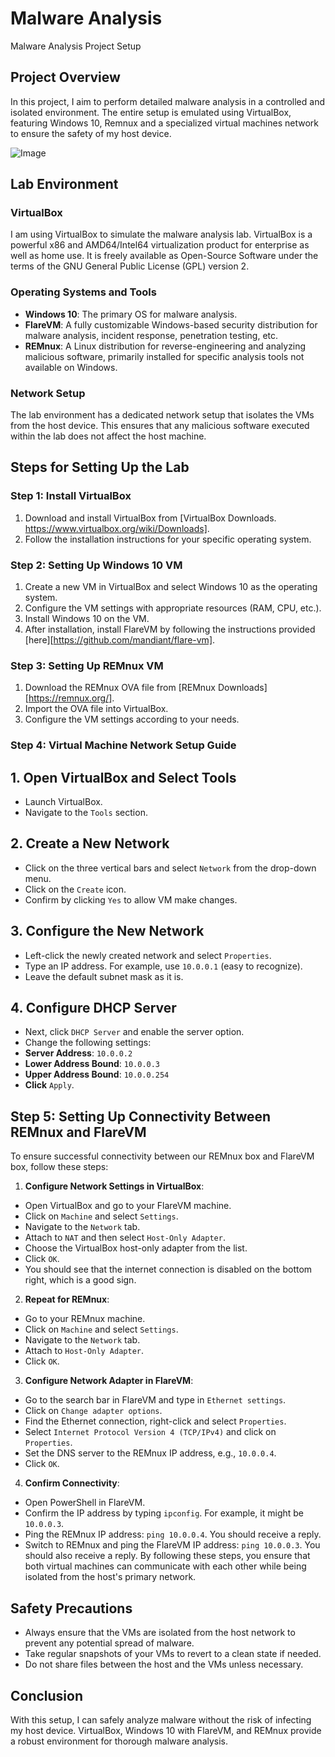 # Malware Analysis

Malware Analysis Project Setup
## Project Overview
In this project, I aim to perform detailed malware analysis in a controlled and isolated environment. The entire setup is emulated using VirtualBox, featuring Windows 10, Remnux and a specialized virtual machines network to ensure the safety of my host device.

![Image](https://github.com/user-attachments/assets/60ec9f78-d0f7-4f6d-a578-f8020c469f9f)

## Lab Environment
### VirtualBox
I am using VirtualBox to simulate the malware analysis lab. VirtualBox is a powerful x86 and AMD64/Intel64 virtualization product for enterprise as well as home use. It is freely available as Open-Source Software under the terms of the GNU General Public License (GPL) version 2.
### Operating Systems and Tools
- **Windows 10**: The primary OS for malware analysis.
- **FlareVM**: A fully customizable Windows-based security distribution for malware analysis, incident response, penetration testing, etc.
- **REMnux**: A Linux distribution for reverse-engineering and analyzing malicious software, primarily installed for specific analysis tools not available on Windows.
### Network Setup
The lab environment has a dedicated network setup that isolates the VMs from the host device. This ensures that any malicious software executed within the lab does not affect the host machine.
## Steps for Setting Up the Lab
### Step 1: Install VirtualBox
1. Download and install VirtualBox from [VirtualBox Downloads. https://www.virtualbox.org/wiki/Downloads].
2. Follow the installation instructions for your specific operating system.
### Step 2: Setting Up Windows 10 VM
1. Create a new VM in VirtualBox and select Windows 10 as the operating system.
2. Configure the VM settings with appropriate resources (RAM, CPU, etc.).
3. Install Windows 10 on the VM.
4. After installation, install FlareVM by following the instructions provided [here][https://github.com/mandiant/flare-vm].
### Step 3: Setting Up REMnux VM
1. Download the REMnux OVA file from [REMnux Downloads][https://remnux.org/].
2. Import the OVA file into VirtualBox.
3. Configure the VM settings according to your needs.

### Step 4: Virtual Machine Network Setup Guide
## 1. Open VirtualBox and Select Tools
- Launch VirtualBox.
- Navigate to the `Tools` section.
## 2. Create a New Network
- Click on the three vertical bars and select `Network` from the drop-down menu.
- Click on the `Create` icon.
- Confirm by clicking `Yes` to allow VM make changes.
## 3. Configure the New Network
- Left-click the newly created network and select `Properties`.
- Type an IP address. For example, use `10.0.0.1` (easy to recognize).
- Leave the default subnet mask as it is.
## 4. Configure DHCP Server
- Next, click `DHCP Server` and enable the server option.
- Change the following settings:
- **Server Address**: `10.0.0.2`
- **Lower Address Bound**: `10.0.0.3`
- **Upper Address Bound**: `10.0.0.254`
- **Click** `Apply`.  
## Step 5: Setting Up Connectivity Between REMnux and FlareVM
To ensure successful connectivity between our REMnux box and FlareVM box, follow these steps:
1. **Configure Network Settings in VirtualBox**:
- Open VirtualBox and go to your FlareVM machine.
- Click on `Machine` and select `Settings`.
- Navigate to the `Network` tab.
- Attach to `NAT` and then select `Host-Only Adapter`.
- Choose the VirtualBox host-only adapter from the list.
- Click `OK`.
- You should see that the internet connection is disabled on the bottom right, which is a good sign.
2. **Repeat for REMnux**:
- Go to your REMnux machine.
- Click on `Machine` and select `Settings`.
- Navigate to the `Network` tab.
- Attach to `Host-Only Adapter`.
- Click `OK`.
3. **Configure Network Adapter in FlareVM**:
- Go to the search bar in FlareVM and type in `Ethernet settings`.
- Click on `Change adapter options`.
- Find the Ethernet connection, right-click and select `Properties`.
- Select `Internet Protocol Version 4 (TCP/IPv4)` and click on `Properties`.
- Set the DNS server to the REMnux IP address, e.g., `10.0.0.4`.
- Click `OK`.
4. **Confirm Connectivity**:
- Open PowerShell in FlareVM.
- Confirm the IP address by typing `ipconfig`. For example, it might be `10.0.0.3`.
- Ping the REMnux IP address: `ping 10.0.0.4`. You should receive a reply.
- Switch to REMnux and ping the FlareVM IP address: `ping 10.0.0.3`. You should also receive a reply.
By following these steps, you ensure that both virtual machines can communicate with each other while being isolated from the host's primary network.

## Safety Precautions
- Always ensure that the VMs are isolated from the host network to prevent any potential spread of malware.
- Take regular snapshots of your VMs to revert to a clean state if needed.
- Do not share files between the host and the VMs unless necessary.

## Conclusion
With this setup, I can safely analyze malware without the risk of infecting my host device. VirtualBox, Windows 10 with FlareVM, and REMnux provide a robust environment for thorough malware analysis.

